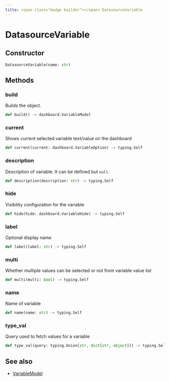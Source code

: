 ```yaml
---
title: <span class="badge builder"></span> DatasourceVariable
---
```

# <span class="badge builder"></span> DatasourceVariable

## Constructor

```python
DatasourceVariable(name: str)
```
## Methods

### <span class="badge object-method"></span> build

Builds the object.

```python
def build() -> dashboard.VariableModel
```

### <span class="badge object-method"></span> current

Shows current selected variable text/value on the dashboard

```python
def current(current: dashboard.VariableOption) -> typing.Self
```

### <span class="badge object-method"></span> description

Description of variable. It can be defined but `null`.

```python
def description(description: str) -> typing.Self
```

### <span class="badge object-method"></span> hide

Visibility configuration for the variable

```python
def hide(hide: dashboard.VariableHide) -> typing.Self
```

### <span class="badge object-method"></span> label

Optional display name

```python
def label(label: str) -> typing.Self
```

### <span class="badge object-method"></span> multi

Whether multiple values can be selected or not from variable value list

```python
def multi(multi: bool) -> typing.Self
```

### <span class="badge object-method"></span> name

Name of variable

```python
def name(name: str) -> typing.Self
```

### <span class="badge object-method"></span> type_val

Query used to fetch values for a variable

```python
def type_val(query: typing.Union[str, dict[str, object]]) -> typing.Self
```

## See also

 * <span class="badge object-type-class"></span> [VariableModel](./object-VariableModel.md)
